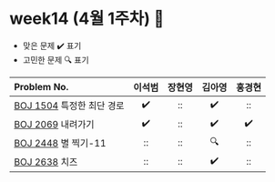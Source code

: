 
# week14 (4월 1주차) :pencil:

- 맞은 문제 :heavy_check_mark: 표기
- 고민한 문제 :mag: 표기


| Problem No.                                             |       이석범       | 장현영 |       김아영       | 홍경현 |
|:--------------------------------------------------------| :----------------: | :----------------: | :----------------:|:----------------: |
| [BOJ 1504](https://www.acmicpc.net/problem/1504) 특정한 최단 경로  |:heavy_check_mark:|::|:heavy_check_mark:|::|
| [BOJ 2069](https://www.acmicpc.net/problem/2096) 내려가기 |:heavy_check_mark:|::|:heavy_check_mark:|:heavy_check_mark:|
| [BOJ 2448](https://www.acmicpc.net/problem/2448) 별 찍기-11    |::|::|:mag:|::|
| [BOJ 2638](https://www.acmicpc.net/problem/2638) 치즈    |::|::|:heavy_check_mark:|::|
